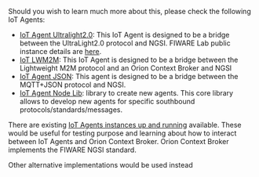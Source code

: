 Should you wish to learn much more about this, please check the following IoT Agents:

- [IoT Agent Ultralight2.0](https://github.com/Fiware/iot.IoTagent-UL): This IoT Agent is designed to be a bridge between the UltraLight2.0 protocol and NGSI. FIWARE Lab public instance details are [here](https://catalogue.fiware.org/enablers/backend-device-management-idas/instances). 
- [IoT LWM2M](https://github.com/Fiware/iot.IoTagent-LWM2M): This IoT Agent is designed to be a bridge between the Lightweight M2M protocol and an Orion Context Broker and NGSI
- [IoT Agent JSON](https://github.com/Fiware/iot.IoTagent-JSON): This agent is designed to be a bridge between the MQTT+JSON protocol 
and NGSI.
- [IoT Agent Node Lib](https://github.com/Fiware/iot.IoTagent-node-lib): library to create new agents. This core library allows to develop new agents for specific southbound protocols/standards/messages.

There are existing [IoT Agents instances up and running](https://catalogue.fiware.org/enablers/backend-device-management-idas/instances) available. These would be useful for testing purpose and learning about how to interact between IoT Agents and Orion Context Broker. 
Orion Context Broker implements the FIWARE NGSI standard. 

Other alternative implementations would be used instead
